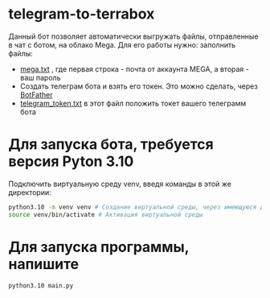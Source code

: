 # telegram-to-terrabox

Данный бот позволяет автоматически выгружать файлы, отправленные в чат с ботом, на облако Mega.
Для его работы нужно: заполнить файлы:
- [mega.txt](./mega.txt) , где первая строка - почта от аккаунта MEGA, а вторая - ваш пароль
- Создать телеграм бота и взять его токен. Это можно сделать, через [BotFather](https://web.telegram.org/k/#@BotFather)
- [telegram_token.txt](./telegram_token.txt) в этот файл положить токет вашего телеграмм бота


# Для запуска бота, требуется версия **Pyton 3.10**
Подключить виртуальную среду venv, введя команды в этой же директории:
```bash
python3.10 -m venv venv # Создание виртуальной среды, через имеющуюся директорию
source venv/bin/activate # Активация виртуальной среды
```


# Для запуска программы, напишите
```shell
python3.10 main.py
```
